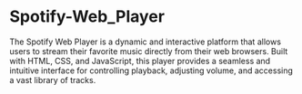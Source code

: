 # Spotify-Web_Player
The Spotify Web Player is a dynamic and interactive platform that allows users to stream their favorite music directly from their web browsers. Built with HTML, CSS, and JavaScript, this player provides a seamless and intuitive interface for controlling playback, adjusting volume, and accessing a vast library of tracks.
